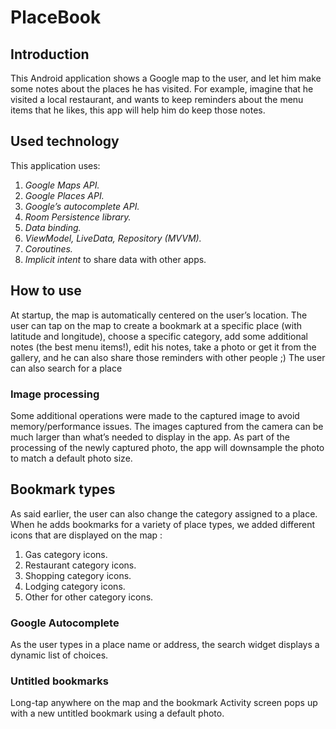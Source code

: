 # PlaceBook

## Introduction
This Android application shows a Google map to the user, and let him make some notes about the places he has visited.
For example, imagine that he visited a local restaurant, and wants to keep reminders about the menu items that he likes, this app will help him do keep those notes.

## Used technology

This application uses:
1. *Google Maps API.*
2. *Google Places API.*
3. *Google’s autocomplete API.*
4. *Room Persistence library.*
5. *Data binding.*
6. *ViewModel, LiveData, Repository (MVVM).*
7. *Coroutines.*
8. *Implicit intent* to share data with other apps.

## How to use
At startup, the map is automatically centered on the user’s location.
The user can tap on the map to create a bookmark at a specific place (with latitude and longitude), choose a specific category, add some additional notes (the best menu items!), edit his notes, take a photo or get it from the gallery, and he can also share those reminders with other people ;)
The user can also search for a place

### Image processing
Some additional operations were made to the captured image to avoid memory/performance issues.
The images captured from the camera can be much larger than what’s needed to display in the app.
As part of the processing of the newly captured photo, the app will downsample the photo to match a default photo size.

## Bookmark types
As said earlier, the user can also change the category assigned to a place. When he adds bookmarks for a variety of place types, we added different icons that are displayed on the map :
1. Gas category icons.
2. Restaurant category icons.
3. Shopping category icons.
4. Lodging category icons.
5. Other for other category icons.

### Google Autocomplete
As the user types in a place name or address, the search widget displays a dynamic list of choices.

### Untitled bookmarks
Long-tap anywhere on the map and the bookmark Activity screen pops up with a new untitled bookmark using a default photo.